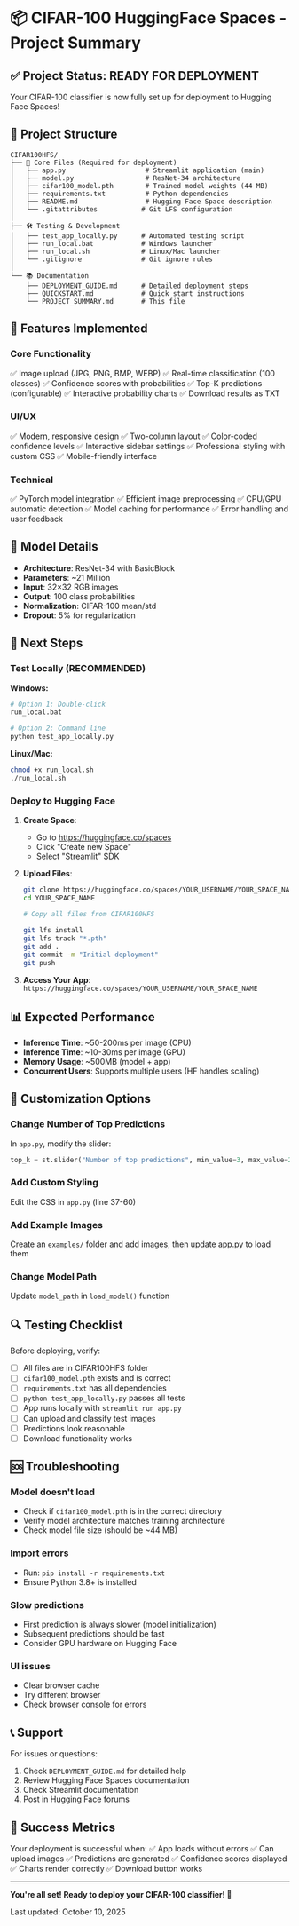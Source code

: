 # 📦 CIFAR-100 HuggingFace Spaces - Project Summary

## ✅ Project Status: READY FOR DEPLOYMENT

Your CIFAR-100 classifier is now fully set up for deployment to Hugging Face Spaces!

## 📁 Project Structure

```
CIFAR100HFS/
├── 🎯 Core Files (Required for deployment)
│   ├── app.py                    # Streamlit application (main)
│   ├── model.py                  # ResNet-34 architecture
│   ├── cifar100_model.pth        # Trained model weights (44 MB)
│   ├── requirements.txt          # Python dependencies
│   ├── README.md                 # Hugging Face Space description
│   └── .gitattributes           # Git LFS configuration
│
├── 🛠️ Testing & Development
│   ├── test_app_locally.py      # Automated testing script
│   ├── run_local.bat            # Windows launcher
│   ├── run_local.sh             # Linux/Mac launcher
│   └── .gitignore               # Git ignore rules
│
└── 📚 Documentation
    ├── DEPLOYMENT_GUIDE.md      # Detailed deployment steps
    ├── QUICKSTART.md            # Quick start instructions
    └── PROJECT_SUMMARY.md       # This file
```

## 🎯 Features Implemented

### Core Functionality
✅ Image upload (JPG, PNG, BMP, WEBP)
✅ Real-time classification (100 classes)
✅ Confidence scores with probabilities
✅ Top-K predictions (configurable)
✅ Interactive probability charts
✅ Download results as TXT

### UI/UX
✅ Modern, responsive design
✅ Two-column layout
✅ Color-coded confidence levels
✅ Interactive sidebar settings
✅ Professional styling with custom CSS
✅ Mobile-friendly interface

### Technical
✅ PyTorch model integration
✅ Efficient image preprocessing
✅ CPU/GPU automatic detection
✅ Model caching for performance
✅ Error handling and user feedback

## 🤖 Model Details

- **Architecture**: ResNet-34 with BasicBlock
- **Parameters**: ~21 Million
- **Input**: 32×32 RGB images
- **Output**: 100 class probabilities
- **Normalization**: CIFAR-100 mean/std
- **Dropout**: 5% for regularization

## 🚀 Next Steps

### Test Locally (RECOMMENDED)

**Windows:**
```bash
# Option 1: Double-click
run_local.bat

# Option 2: Command line
python test_app_locally.py
```

**Linux/Mac:**
```bash
chmod +x run_local.sh
./run_local.sh
```

### Deploy to Hugging Face

1. **Create Space**: 
   - Go to https://huggingface.co/spaces
   - Click "Create new Space"
   - Select "Streamlit" SDK

2. **Upload Files**:
   ```bash
   git clone https://huggingface.co/spaces/YOUR_USERNAME/YOUR_SPACE_NAME
   cd YOUR_SPACE_NAME
   
   # Copy all files from CIFAR100HFS
   
   git lfs install
   git lfs track "*.pth"
   git add .
   git commit -m "Initial deployment"
   git push
   ```

3. **Access Your App**:
   `https://huggingface.co/spaces/YOUR_USERNAME/YOUR_SPACE_NAME`

## 📊 Expected Performance

- **Inference Time**: ~50-200ms per image (CPU)
- **Inference Time**: ~10-30ms per image (GPU)
- **Memory Usage**: ~500MB (model + app)
- **Concurrent Users**: Supports multiple users (HF handles scaling)

## 🎨 Customization Options

### Change Number of Top Predictions
In `app.py`, modify the slider:
```python
top_k = st.slider("Number of top predictions", min_value=3, max_value=20, value=5)
```

### Add Custom Styling
Edit the CSS in `app.py` (line 37-60)

### Add Example Images
Create an `examples/` folder and add images, then update app.py to load them

### Change Model Path
Update `model_path` in `load_model()` function

## 🔍 Testing Checklist

Before deploying, verify:

- [ ] All files are in CIFAR100HFS folder
- [ ] `cifar100_model.pth` exists and is correct
- [ ] `requirements.txt` has all dependencies
- [ ] `python test_app_locally.py` passes all tests
- [ ] App runs locally with `streamlit run app.py`
- [ ] Can upload and classify test images
- [ ] Predictions look reasonable
- [ ] Download functionality works

## 🆘 Troubleshooting

### Model doesn't load
- Check if `cifar100_model.pth` is in the correct directory
- Verify model architecture matches training architecture
- Check model file size (should be ~44 MB)

### Import errors
- Run: `pip install -r requirements.txt`
- Ensure Python 3.8+ is installed

### Slow predictions
- First prediction is always slower (model initialization)
- Subsequent predictions should be fast
- Consider GPU hardware on Hugging Face

### UI issues
- Clear browser cache
- Try different browser
- Check browser console for errors

## 📞 Support

For issues or questions:
1. Check `DEPLOYMENT_GUIDE.md` for detailed help
2. Review Hugging Face Spaces documentation
3. Check Streamlit documentation
4. Post in Hugging Face forums

## 🎉 Success Metrics

Your deployment is successful when:
✅ App loads without errors
✅ Can upload images
✅ Predictions are generated
✅ Confidence scores displayed
✅ Charts render correctly
✅ Download button works

---

**You're all set! Ready to deploy your CIFAR-100 classifier! 🚀**

Last updated: October 10, 2025

